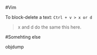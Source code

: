 #Vim

To block-delete a text: `Ctrl + v > x or d`

> x and d do the same this here. 

#Somehting else

objdump
